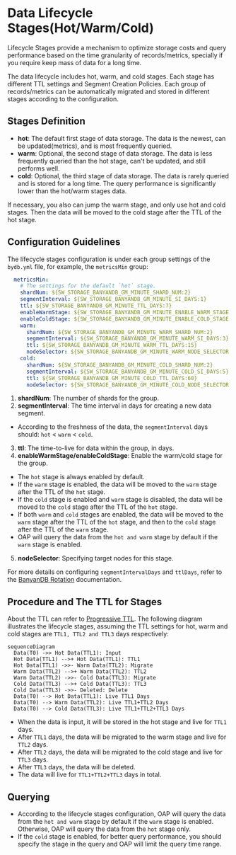 # Data Lifecycle Stages(Hot/Warm/Cold)

Lifecycle Stages provide a mechanism to optimize storage costs and query performance based on the time granularity of records/metrics,
specially if you require keep mass of data for a long time.

The data lifecycle includes hot, warm, and cold stages. Each stage has different TTL settings and Segment Creation Policies.
Each group of records/metrics can be automatically migrated and stored in different stages according to the configuration.

## Stages Definition
- **hot**: The default first stage of data storage. The data is the newest, can be updated(metrics), and is most frequently queried.
- **warm**: Optional, the second stage of data storage. The data is less frequently queried than the hot stage, can't be updated, and still performs well.
- **cold**: Optional, the third stage of data storage. The data is rarely queried and is stored for a long time. The query performance is significantly lower than the hot/warm stages data.

If necessary, you also can jump the warm stage, and only use hot and cold stages. Then the data will be moved to the cold stage after the TTL of the hot stage.

## Configuration Guidelines
The lifecycle stages configuration is under each group settings of the `bydb.yml` file, for example, the `metricsMin` group:

```yaml
  metricsMin:
    # The settings for the default `hot` stage.
    shardNum: ${SW_STORAGE_BANYANDB_GM_MINUTE_SHARD_NUM:2}
    segmentInterval: ${SW_STORAGE_BANYANDB_GM_MINUTE_SI_DAYS:1}
    ttl: ${SW_STORAGE_BANYANDB_GM_MINUTE_TTL_DAYS:7}
    enableWarmStage: ${SW_STORAGE_BANYANDB_GM_MINUTE_ENABLE_WARM_STAGE:false}
    enableColdStage: ${SW_STORAGE_BANYANDB_GM_MINUTE_ENABLE_COLD_STAGE:false}
    warm:
      shardNum: ${SW_STORAGE_BANYANDB_GM_MINUTE_WARM_SHARD_NUM:2}
      segmentInterval: ${SW_STORAGE_BANYANDB_GM_MINUTE_WARM_SI_DAYS:3}
      ttl: ${SW_STORAGE_BANYANDB_GM_MINUTE_WARM_TTL_DAYS:15}
      nodeSelector: ${SW_STORAGE_BANYANDB_GM_MINUTE_WARM_NODE_SELECTOR:"type=warm"}
    cold:
      shardNum: ${SW_STORAGE_BANYANDB_GM_MINUTE_COLD_SHARD_NUM:2}
      segmentInterval: ${SW_STORAGE_BANYANDB_GM_MINUTE_COLD_SI_DAYS:5}
      ttl: ${SW_STORAGE_BANYANDB_GM_MINUTE_COLD_TTL_DAYS:60}
      nodeSelector: ${SW_STORAGE_BANYANDB_GM_MINUTE_COLD_NODE_SELECTOR:"type=cold"}
```

1. **shardNum**: The number of shards for the group.
2. **segmentInterval**: The time interval in days for creating a new data segment.
- According to the freshness of the data, the `segmentInterval` days should: `hot` < `warm` < `cold`.
3. **ttl**: The time-to-live for data within the group, in days.
4. **enableWarmStage/enableColdStage**: Enable the warm/cold stage for the group.
- The `hot` stage is always enabled by default.
- If the `warm` stage is enabled, the data will be moved to the `warm` stage after the TTL of the `hot` stage.
- If the `cold` stage is enabled and `warm` stage is disabled, the data will be moved to the `cold` stage after the TTL of the `hot` stage.
- If both `warm` and `cold` stages are enabled, the data will be moved to the `warm` stage after the TTL of the `hot` stage, and then to the `cold` stage after the TTL of the `warm` stage.
- OAP will query the data from the `hot and warm` stage by default if the `warm` stage is enabled.
5. **nodeSelector**: Specifying target nodes for this stage.

For more details on configuring `segmentIntervalDays` and `ttlDays`, refer to the [BanyanDB Rotation](https://skywalking.apache.org/docs/skywalking-banyandb/latest/concept/rotation/) documentation.

## Procedure and The TTL for Stages
About the TTL can refer to [Progressive TTL](ttl.md).
The following diagram illustrates the lifecycle stages, assuming the TTL settings for hot, warm and cold stages are `TTL1, TTL2 and TTL3` days respectively:

```mermaid
sequenceDiagram
  Data(T0) ->> Hot Data(TTL1): Input
  Hot Data(TTL1) -->+ Hot Data(TTL1): TTL1
  Hot Data(TTL1) ->>- Warm Data(TTL2): Migrate
  Warm Data(TTL2) -->+ Warm Data(TTL2): TTL2
  Warm Data(TTL2) ->>- Cold Data(TTL3): Migrate
  Cold Data(TTL3) -->+ Cold Data(TTL3): TTL3
  Cold Data(TTL3) ->>- Deleted: Delete
  Data(T0) --> Hot Data(TTL1): Live TTL1 Days
  Data(T0) --> Warm Data(TTL2): Live TTL1+TTL2 Days
  Data(T0) --> Cold Data(TTL3): Live TTL1+TTL2+TTL3 Days
```

- When the data is input, it will be stored in the hot stage and live for `TTL1` days.
- After `TTL1` days, the data will be migrated to the warm stage and live for `TTL2` days.
- After `TTL2` days, the data will be migrated to the cold stage and live for `TTL3` days.
- After `TTL3` days, the data will be deleted.
- The data will live for `TTL1+TTL2+TTL3` days in total.

## Querying
- According to the lifecycle stages configuration, OAP will query the data from the `hot and warm` stage by default if the `warm` stage is enabled.
Otherwise, OAP will query the data from the `hot` stage only.
- If the `cold` stage is enabled, for better query performance, you should specify the stage in the query and OAP will limit the query time range.


